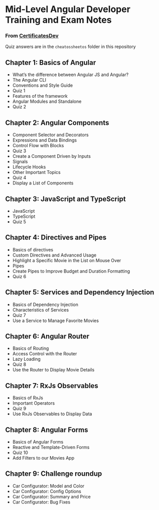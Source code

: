 # Mid-Level Angular Developer Training and Exam Notes
### From [CertificatesDev](https://certificates.dev/angular#top)
Quiz answers are in the `cheatossheetos` folder in this repository

## Chapter 1: Basics of Angular
  - What’s the difference between Angular JS and Angular?
  - The Angular CLI
  - Conventions and Style Guide
  - Quiz 1
  - Features of the framework
  - Angular Modules and Standalone
  - Quiz 2
## Chapter 2: Angular Components
  - Component Selector and Decorators
  - Expressions and Data Bindings
  - Control Flow with Blocks
  - Quiz 3
  - Create a Component Driven by Inputs
  - Signals
  - Lifecycle Hooks
  - Other Important Topics
  - Quiz 4
  - Display a List of Components
## Chapter 3: JavaScript and TypeScript
  - JavaScript
  - TypeScript
  - Quiz 5
## Chapter 4: Directives and Pipes
  - Basics of directives
  - Custom Directives and Advanced Usage
  - Highlight a Specific Movie in the List on Mouse Over
  - Pipes
  - Create Pipes to Improve Budget and Duration Formatting
  - Quiz 6
## Chapter 5: Services and Dependency Injection
  - Basics of Dependency Injection
  - Characteristics of Services
  - Quiz 7
  - Use a Service to Manage Favorite Movies
## Chapter 6: Angular Router
  - Basics of Routing
  - Access Control with the Router
  - Lazy Loading
  - Quiz 8
  - Use the Router to Display Movie Details
## Chapter 7: RxJs Observables
  - Basics of RxJs
  - Important Operators
  - Quiz 9
  - Use RxJs Observables to Display Data
## Chapter 8: Angular Forms
  - Basics of Angular Forms
  - Reactive and Template-Driven Forms
  - Quiz 10
  - Add Filters to our Movies App
## Chapter 9: Challenge roundup
  - Car Configurator: Model and Color
  - Car Configurator: Config Options
  - Car Configurator: Summary and Price
  - Car Configurator: Bug Fixes
